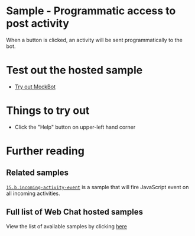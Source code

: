 # Sample - Programmatic access to post activity

When a button is clicked, an activity will be sent programmatically to the bot.

# Test out the hosted sample

- [Try out MockBot](https://microsoft.github.io/BotFramework-WebChat/15.c.programmatic-post-activity)

# Things to try out

- Click the "Help" button on upper-left hand corner

# Further reading

## Related samples

[`15.b.incoming-activity-event`](https://github.com/Microsoft/BotFramework-WebChat/tree/master/samples/15.a.incoming-activity-event) is a sample that will fire JavaScript event on all incoming activities.

## Full list of Web Chat hosted samples

View the list of available samples by clicking [here](https://github.com/Microsoft/BotFramework-WebChat/tree/master/samples)
